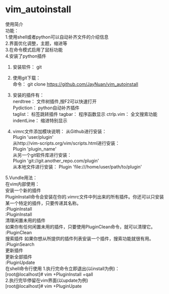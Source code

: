 # vim_autoinstall  
使用简介  
功能：  
1.使用shell或者python可以自动补齐文件的介绍信息  
2.界面优化调整，主题，缩进等  
3.在命令模式启用了鼠标功能  
4.安装了python插件  

1. 安装软件： git  
2. 使用git下载：  
   命令： git clone https://github.com/JayNuan/vim_autoinstall   
   
3. 安装的插件有：  
   nerdtree： 文件树插件,按F2可以快速打开  
   Pydiction： python自动补齐插件  
   taglist：  标签跳转插件 
   tagbar： 程序函数显示
   ctrlp.vim：  全文搜索功能
   indentLine： 缩进特别显示
   
  4. vimrc文件添加模块说明：
   从Github进行安装：  
        Plugin 'user/plugin'  
    从http://vim-scripts.org/vim/scripts.html进行安装：  
        Plugin 'plugin_name'  
    从另一个git软件库进行安装：  
        Plugin 'git://git.another_repo.com/plugin'  
    从本地文件进行安装：
        Plugin 'file:///home/user/path/to/plugin'
        
5.Vundle用法：  
	在vim内部使用：  
		安装一个新的插件  
		PluginInstall命令会安装在你的.vimrc文件中列出来的所有插件。你还可以只安装某一个特定的插件，只要传递其名称。  
			:PluginInstall   
			:PluginInstall <plugin-name>  
		清理闲置未用的插件  
		如果你有任何闲置未用的插件，只要使用PluginClean命令，就可以清理它。  
			:PluginClean  
		搜索插件 
		如果你想从所提供的插件列表安装一个插件，搜索功能就很有用。  
			:PluginSearch <text-list>  
		更新插件  
		更新全部插件    
			:PluginUpdate  
	在shell命令行使用 
		1.执行完命令立即退出(以install为例)：  
			[root@localhost]# vim +PluginInstall +qall  
		2.执行完毕停留在vim界面(以update为例)  
			[root@localhost]# vim +PluginUpate  
      
